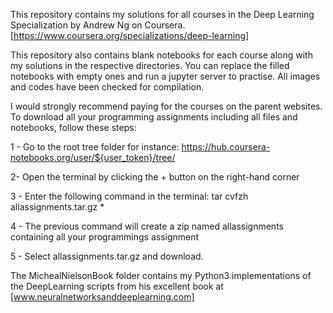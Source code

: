 This repository contains my solutions for all courses in the Deep Learning Specialization by Andrew Ng on Coursera.
[https://www.coursera.org/specializations/deep-learning]

This repository also contains blank notebooks for each course along with my solutions in the respective directories.
You can replace the filled notebooks with empty ones and run a jupyter server to practise.
All images and codes have been checked for compilation.

I would strongly recommend paying for the courses on the parent websites.
To download all your programming assignments including all files and notebooks, follow these steps:

1 - Go to the root tree folder for instance: https://hub.coursera-notebooks.org/user/${user_token}/tree/

2-  Open the terminal by clicking the + button on the right-hand corner

3 - Enter the following command in the terminal: 
    tar cvfzh allassignments.tar.gz *

4 - The previous command will create a zip named allassignments containing all your programmings assignment

5 - Select allassignments.tar.gz and download.


The MichealNielsonBook folder contains my Python3 implementations of the DeepLearning scripts from his excellent book at 
[www.neuralnetworksanddeeplearning.com]
